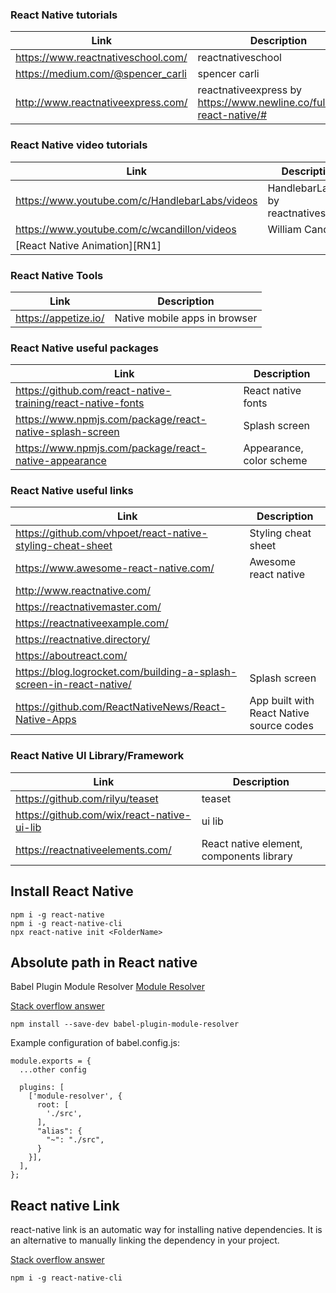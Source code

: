 ### React Native tutorials
| Link | Description |
| ------ | ------ |
|  https://www.reactnativeschool.com/ | reactnativeschool  |
|  https://medium.com/@spencer_carli | spencer carli  |
|  http://www.reactnativeexpress.com/ | reactnativeexpress by https://www.newline.co/fullstack-react-native/#  |


### React Native video tutorials
| Link | Description |
| ------ | ------ |
|  https://www.youtube.com/c/HandlebarLabs/videos | HandlebarLabs by reactnativeschool |
|  https://www.youtube.com/c/wcandillon/videos | William Candillon |
|  [React Native Animation][RN1] |



### React Native Tools
| Link | Description |
| ------ | ------ |
|  https://appetize.io/ | Native mobile apps in browser  |

### React Native useful packages
| Link | Description |
| ------ | ------ |
|  https://github.com/react-native-training/react-native-fonts | React native fonts  |
|  https://www.npmjs.com/package/react-native-splash-screen | Splash screen  |
|  https://www.npmjs.com/package/react-native-appearance | Appearance, color scheme  |




### React Native useful links
| Link | Description |
| ------ | ------ |
|  https://github.com/vhpoet/react-native-styling-cheat-sheet | Styling cheat sheet  |
|  https://www.awesome-react-native.com/ | Awesome react native  |
| http://www.reactnative.com/ |
|  https://reactnativemaster.com/  |
| https://reactnativeexample.com/ |
| https://reactnative.directory/ |
| https://aboutreact.com/ |
| https://blog.logrocket.com/building-a-splash-screen-in-react-native/ | Splash screen |
| https://github.com/ReactNativeNews/React-Native-Apps | App built with React Native source codes  |




### React Native UI Library/Framework
| Link | Description |
| ------ | ------ |
|  https://github.com/rilyu/teaset | teaset  |
|  https://github.com/wix/react-native-ui-lib | ui lib  |
|  https://reactnativeelements.com/ | React native element, components library  |


 ## Install React Native
 
 ```
 npm i -g react-native
npm i -g react-native-cli
npx react-native init <FolderName>
```




 ## Absolute path in React native
 Babel Plugin Module Resolver [Module Resolver](https://github.com/tleunen/babel-plugin-module-resolver)
 
 [Stack overflow answer](https://stackoverflow.com/a/57039921/3882241)
 ```
 npm install --save-dev babel-plugin-module-resolver 
```
Example configuration of babel.config.js:

```
module.exports = {
  ...other config

  plugins: [
    ['module-resolver', {
      root: [
        './src',
      ],
      "alias": {
        "~": "./src",
      }
    }],
  ],
};
```

 ## React native Link
 react-native link is an automatic way for installing native dependencies. It is an alternative to manually linking the dependency in your project. 
 
 [Stack overflow answer](https://stackoverflow.com/a/54764060/3882241)
 ```
npm i -g react-native-cli
```


